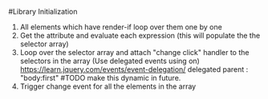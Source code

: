 #Library Initialization
1. All elements which have render-if loop over them one by one
2. Get the attribute and evaluate each expression (this will populate the the selector array)
3. Loop over the selector array and attach "change click" handler to the selectors in the array
   (Use delegated events using on)
   https://learn.jquery.com/events/event-delegation/
   delegated parent : "body:first" #TODO make this dynamic in future.
4. Trigger change event for all the elements in the array
